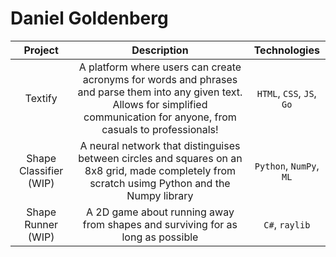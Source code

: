 # Daniel Goldenberg

| Project                | Description  | Technologies |
| :-----------:          | :----------: | :----------: |
| Textify                | A platform where users can create acronyms for words and phrases and parse them into any given text. Allows for simplified communication for anyone, from casuals to professionals! | `HTML`, `CSS`, `JS`, `Go` |
| Shape Classifier (WIP) | A neural network that distinguises between circles and squares on an 8x8 grid, made completely from scratch usimg Python and the Numpy library | `Python`, `NumPy`, `ML` |
| Shape Runner (WIP)     | A 2D game about running away from shapes and surviving for as long as possible | `C#`, `raylib` |
